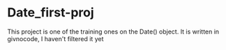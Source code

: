 # Date_first-proj
This project is one of the training ones on the Date() object. It is written in givnocode, I haven't filtered it yet
